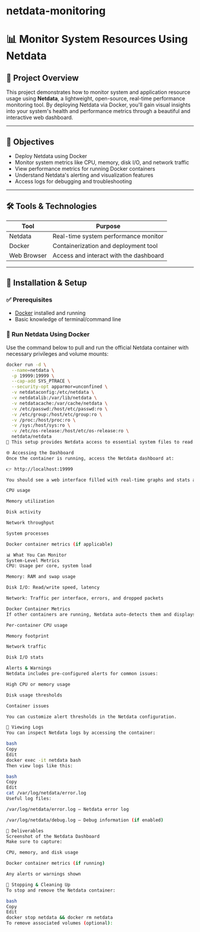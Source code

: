 # netdata-monitoring
# 📊 Monitor System Resources Using Netdata

## 🧠 Project Overview

This project demonstrates how to monitor system and application resource usage using **Netdata**, a lightweight, open-source, real-time performance monitoring tool. By deploying Netdata via Docker, you'll gain visual insights into your system's health and performance metrics through a beautiful and interactive web dashboard.

---

## 🎯 Objectives

- Deploy Netdata using Docker
- Monitor system metrics like CPU, memory, disk I/O, and network traffic
- View performance metrics for running Docker containers
- Understand Netdata's alerting and visualization features
- Access logs for debugging and troubleshooting

---

## 🛠️ Tools & Technologies

| Tool         | Purpose                              |
|--------------|--------------------------------------|
| Netdata      | Real-time system performance monitor |
| Docker       | Containerization and deployment tool |
| Web Browser  | Access and interact with the dashboard |

---

## 🚀 Installation & Setup

### ✅ Prerequisites

- [Docker](https://docs.docker.com/get-docker/) installed and running
- Basic knowledge of terminal/command line

### 🐳 Run Netdata Using Docker

Use the command below to pull and run the official Netdata container with necessary privileges and volume mounts:

```bash
docker run -d \
  --name=netdata \
  -p 19999:19999 \
  --cap-add SYS_PTRACE \
  --security-opt apparmor=unconfined \
  -v netdataconfig:/etc/netdata \
  -v netdatalib:/var/lib/netdata \
  -v netdatacache:/var/cache/netdata \
  -v /etc/passwd:/host/etc/passwd:ro \
  -v /etc/group:/host/etc/group:ro \
  -v /proc:/host/proc:ro \
  -v /sys:/host/sys:ro \
  -v /etc/os-release:/host/etc/os-release:ro \
  netdata/netdata
📌 This setup provides Netdata access to essential system files to read metrics.

🌐 Accessing the Dashboard
Once the container is running, access the Netdata dashboard at:

👉 http://localhost:19999

You should see a web interface filled with real-time graphs and stats across:

CPU usage

Memory utilization

Disk activity

Network throughput

System processes

Docker container metrics (if applicable)

📊 What You Can Monitor
System-Level Metrics
CPU: Usage per core, system load

Memory: RAM and swap usage

Disk I/O: Read/write speed, latency

Network: Traffic per interface, errors, and dropped packets

Docker Container Metrics
If other containers are running, Netdata auto-detects them and displays:

Per-container CPU usage

Memory footprint

Network traffic

Disk I/O stats

Alerts & Warnings
Netdata includes pre-configured alerts for common issues:

High CPU or memory usage

Disk usage thresholds

Container issues

You can customize alert thresholds in the Netdata configuration.

📁 Viewing Logs
You can inspect Netdata logs by accessing the container:

bash
Copy
Edit
docker exec -it netdata bash
Then view logs like this:

bash
Copy
Edit
cat /var/log/netdata/error.log
Useful log files:

/var/log/netdata/error.log – Netdata error log

/var/log/netdata/debug.log – Debug information (if enabled)

📸 Deliverables
Screenshot of the Netdata Dashboard
Make sure to capture:

CPU, memory, and disk usage

Docker container metrics (if running)

Any alerts or warnings shown

🔄 Stopping & Cleaning Up
To stop and remove the Netdata container:

bash
Copy
Edit
docker stop netdata && docker rm netdata
To remove associated volumes (optional):
